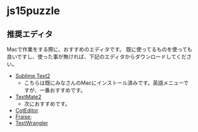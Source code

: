 js15puzzle
==========

## 推奨エディタ

Macで作業をする際に、おすすめのエディタです。
既に使ってるものを使っても良いですし、使った事が無ければ、下記のエディタからダウンロードしてください。

- [Sublime Text2](http://www.sublimetext.com/)
    - こちらは既にみなさんのMacにインストール済みです。英語メニューですが、一番おすすめです。
- [TextMate2](https://github.com/textmate/textmate/downloads)
    - 次におすすめです。
- [CotEditor](http://sourceforge.jp/projects/coteditor/)
- [Fraise](http://www.macupdate.com/app/mac/33751/fraise);
- [TextWrangler](http://www.macupdate.com/app/mac/11009/textwrangler)


